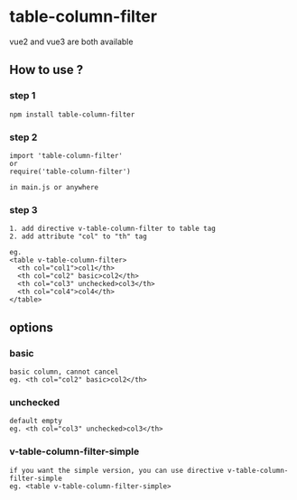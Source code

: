 # table-column-filter

vue2 and vue3 are both available

## How to use ?
### step 1
```
npm install table-column-filter
```

### step 2
```
import 'table-column-filter'
or
require('table-column-filter')

in main.js or anywhere
```

### step 3
```
1. add directive v-table-column-filter to table tag
2. add attribute "col" to "th" tag

eg.
<table v-table-column-filter>
  <th col="col1">col1</th>
  <th col="col2" basic>col2</th>
  <th col="col3" unchecked>col3</th>
  <th col="col4">col4</th>
</table>
```

## options

### basic
```
basic column, cannot cancel
eg. <th col="col2" basic>col2</th>
```

### unchecked
```
default empty
eg. <th col="col3" unchecked>col3</th>
```

### v-table-column-filter-simple
```
if you want the simple version, you can use directive v-table-column-filter-simple
eg. <table v-table-column-filter-simple>
```
